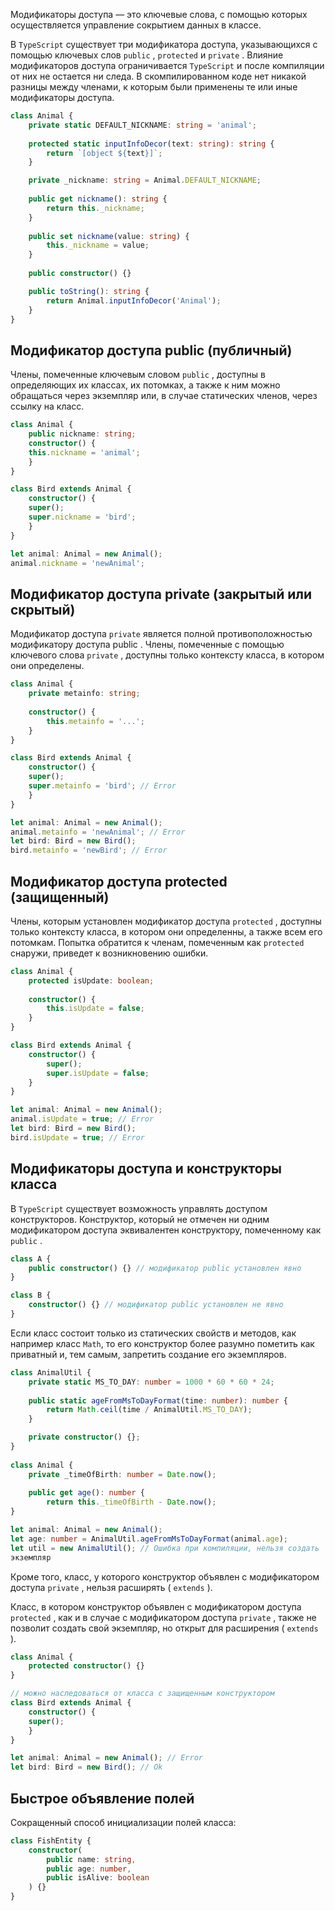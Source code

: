 
Модификаторы доступа — это ключевые слова, с помощью которых осуществляется управление сокрытием данных в классе.

В `TypeScript` существует три модификатора доступа, указывающихся с помощью ключевых слов `public` , `protected` и `private` . Влияние модификаторов доступа ограничивается `TypeScript` и после компиляции от них не остается ни следа. В скомпилированном коде нет никакой разницы между членами, к которым были применены те или иные модификаторы доступа.

```ts
class Animal {
	private static DEFAULT_NICKNAME: string = 'animal';
	
	protected static inputInfoDecor(text: string): string {
		return `[object ${text}]`;
	}

	private _nickname: string = Animal.DEFAULT_NICKNAME;
	
	public get nickname(): string {
		return this._nickname;
	}
	
	public set nickname(value: string) {
		this._nickname = value;
	}
	
	public constructor() {}

	public toString(): string {
		return Animal.inputInfoDecor('Animal');
	}
}
```

## Модификатор доступа public (публичный)

Члены, помеченные ключевым словом `public` , доступны в определяющих их классах, их потомках, а также к ним можно обращаться через экземпляр или, в случае статических членов, через ссылку на класс.

```ts
class Animal {
	public nickname: string;
	constructor() {
	this.nickname = 'animal';
	}
}

class Bird extends Animal {
	constructor() {
	super();
	super.nickname = 'bird';
	}
}

let animal: Animal = new Animal();
animal.nickname = 'newAnimal';
```

## Модификатор доступа private (закрытый или скрытый)

Модификатор доступа `private` является полной противоположностью модификатору доступа public . Члены, помеченные с помощью ключевого слова `private` , доступны только контексту класса, в котором они определены.

```ts
class Animal {
	private metainfo: string;
	
	constructor() {
		this.metainfo = '...';
	}
}

class Bird extends Animal {
	constructor() {
	super();
	super.metainfo = 'bird'; // Error
	}
}

let animal: Animal = new Animal();
animal.metainfo = 'newAnimal'; // Error
let bird: Bird = new Bird();
bird.metainfo = 'newBird'; // Error
```

## Модификатор доступа protected (защищенный)

Члены, которым установлен модификатор доступа `protected` , доступны только контексту класса, в котором они определенны, а также всем его потомкам. Попытка обратится к членам, помеченным как `protected` снаружи, приведет к возникновению ошибки.

```ts
class Animal {
	protected isUpdate: boolean;
	
	constructor() {
		this.isUpdate = false;
	}
}

class Bird extends Animal {
	constructor() {
		super();
		super.isUpdate = false;
	}
}

let animal: Animal = new Animal();
animal.isUpdate = true; // Error
let bird: Bird = new Bird();
bird.isUpdate = true; // Error
```

## Модификаторы доступа и конструкторы класса

В `TypeScript` существует возможность управлять доступом конструкторов. Конструктор, который не отмечен ни одним модификатором доступа эквивалентен конструктору, помеченному как `public` .

```ts
class A {
	public constructor() {} // модификатор public установлен явно
}

class B {
	constructor() {} // модификатор public установлен не явно
}
```

Если класс состоит только из статических свойств и методов, как например класс `Math`, то его конструктор более разумно пометить как приватный и, тем самым, запретить создание его экземпляров.

```ts
class AnimalUtil {
	private static MS_TO_DAY: number = 1000 * 60 * 60 * 24;
	
	public static ageFromMsToDayFormat(time: number): number {
		return Math.ceil(time / AnimalUtil.MS_TO_DAY);
	}

	private constructor() {};
}
	
class Animal {
	private _timeOfBirth: number = Date.now();
	
	public get age(): number {
		return this._timeOfBirth - Date.now();
}

let animal: Animal = new Animal();
let age: number = AnimalUtil.ageFromMsToDayFormat(animal.age);
let util = new AnimalUtil(); // Ошибка при компиляции, нельзя создать
экземпляр
```

Кроме того, класс, у которого конструктор объявлен с модификатором доступа `private` , нельзя расширять ( `extends` ).

Класс, в котором конструктор объявлен с модификатором доступа `protected` , как и в случае с модификатором доступа `private` , также не позволит создать свой экземпляр, но открыт для расширения ( `extends` ).

```ts
class Animal {
	protected constructor() {}
}

// можно наследоваться от класса с защищенным конструктором
class Bird extends Animal {
	constructor() {
	super();
	}
}

let animal: Animal = new Animal(); // Error
let bird: Bird = new Bird(); // Ok
```

## Быстрое объявление полей

Сокращенный способ инициализации полей класса:

```ts
class FishEntity {
	constructor(
		public name: string,
		public age: number,
		public isAlive: boolean
	) {}
}
```